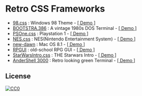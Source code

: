 # Retro CSS Frameworks

- [98.css](https://github.com/jdan/98.css) : Windows 98 Theme - [[ Demo ]](https://jdan.github.io/98.css/) 
- [BOOTSTRA.386](https://github.com/kristopolous/BOOTSTRA.386) : A vintage 1980s DOS Terminal  - [[ Demo ]](http://kristopolous.github.io/BOOTSTRA.386/) 
- [PSOne.css](https://github.com/micah5/PSone.css) : Playstation 1 - [[ Demo ]](https://micah5.github.io/PSone.css/) 
- [NES.css](https://github.com/nostalgic-css/NES.css) : NES(Nintendo Entertainment System) - [[ Demo ]](https://nostalgic-css.github.io/NES.css/) 
- [new-dawn](https://github.com/npjg/new-dawn) : Mac OS 8.1 - [[ Demo ]](https://www.bryanbraun.com/after-dark-css/) 
- [RPGUI](https://github.com/RonenNess/RPGUI) : old-school RPG GUI - [[ Demo ]](http://ronenness.github.io/RPGUI/) 
- [StarWarsIntro.css](https://github.com/PolarNotion/starwarsintro) : THE Starwars Intro - [[ Demo ]](https://polarnotion.github.io/starwarsintro/) 
- [AnderShell 3000](https://github.com/andersevenrud/retro-css-shell-demo) : Retro looking green Terminal - [[ Demo ]](https://crt.no/) 

## License

[![CC0](http://i.creativecommons.org/p/zero/1.0/88x31.png)](http://creativecommons.org/publicdomain/zero/1.0/)

